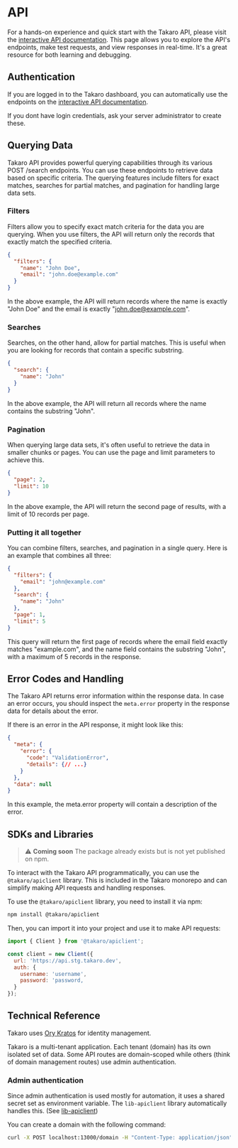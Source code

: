 # API

For a hands-on experience and quick start with the Takaro API, please visit the [interactive API documentation](https://api.stg.takaro.dev/api.html). This page allows you to explore the API's endpoints, make test requests, and view responses in real-time. It's a great resource for both learning and debugging.

## Authentication

If you are logged in to the Takaro dashboard, you can automatically use the endpoints on the [interactive API documentation](https://api.stg.takaro.dev/api.html).

If you dont have login credentials, ask your server administrator to create these.

## Querying Data

Takaro API provides powerful querying capabilities through its various POST /search endpoints. You can use these endpoints to retrieve data based on specific criteria. The querying features include filters for exact matches, searches for partial matches, and pagination for handling large data sets.

### Filters

Filters allow you to specify exact match criteria for the data you are querying. When you use filters, the API will return only the records that exactly match the specified criteria.

```json
{
  "filters": {
    "name": "John Doe",
    "email": "john.doe@example.com"
  }
}
```

In the above example, the API will return records where the name is exactly "John Doe" and the email is exactly "john.doe@example.com".

### Searches

Searches, on the other hand, allow for partial matches. This is useful when you are looking for records that contain a specific substring.

```json
{
  "search": {
    "name": "John"
  }
}
```

In the above example, the API will return all records where the name contains the substring "John".

### Pagination

When querying large data sets, it's often useful to retrieve the data in smaller chunks or pages. You can use the page and limit parameters to achieve this.

```json
{
  "page": 2,
  "limit": 10
}
```

In the above example, the API will return the second page of results, with a limit of 10 records per page.

### Putting it all together

You can combine filters, searches, and pagination in a single query. Here is an example that combines all three:

```json
{
  "filters": {
    "email": "john@example.com"
  },
  "search": {
    "name": "John"
  },
  "page": 1,
  "limit": 5
}
```

This query will return the first page of records where the email field exactly matches "example.com", and the name field contains the substring "John", with a maximum of 5 records in the response.

## Error Codes and Handling

The Takaro API returns error information within the response data. In case an error occurs, you should inspect the `meta.error` property in the response data for details about the error.

If there is an error in the API response, it might look like this:

```json
{
  "meta": {
    "error": {
      "code": "ValidationError",
      "details": {// ...}
    }
  },
  "data": null
}
```

In this example, the meta.error property will contain a description of the error.

## SDKs and Libraries

> ⚠️ **Coming soon**
> The package already exists but is not yet published on npm.

To interact with the Takaro API programmatically, you can use the `@takaro/apiclient` library. This is included in the Takaro monorepo and can simplify making API requests and handling responses.

To use the `@takaro/apiclient` library, you need to install it via npm:

```sh
npm install @takaro/apiclient
```

Then, you can import it into your project and use it to make API requests:

```javascript
import { Client } from '@takaro/apiclient';

const client = new Client({
  url: 'https://api.stg.takaro.dev',
  auth: {
    username: 'username',
    password: 'password,
  }
});
```

## Technical Reference

Takaro uses [Ory Kratos](https://www.ory.sh/kratos/) for identity management.

Takaro is a multi-tenant application. Each tenant (domain) has its own isolated set of data. Some API routes are domain-scoped while others (think of domain management routes) use admin authentication.

### Admin authentication

Since admin authentication is used mostly for automation, it uses a shared secret set as environment variable.
The `lib-apiclient` library automatically handles this. (See [lib-apiclient](../../packages/lib-apiclient/README.md))

You can create a domain with the following command:

```sh
curl -X POST localhost:13000/domain -H "Content-Type: application/json" -H "X-Takaro-Admin-Token: xxx" --data '{"name": "test-domain"}' | jq
```
